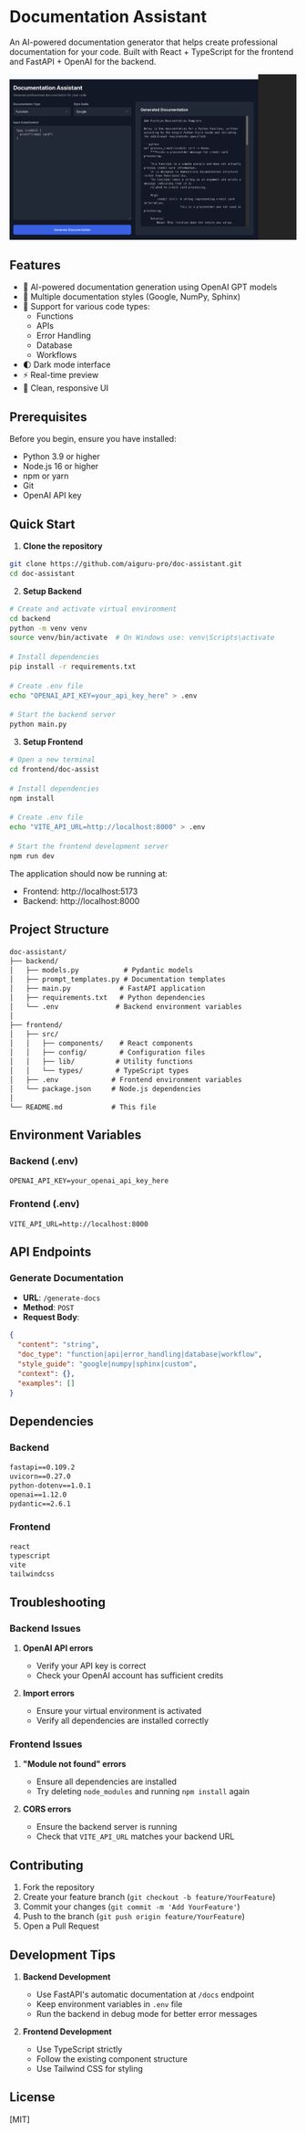 # Documentation Assistant

An AI-powered documentation generator that helps create professional documentation for your code. Built with React + TypeScript for the frontend and FastAPI + OpenAI for the backend.

![Documentation Assistant Screenshot](images/screenshot.png)

## Features

- 🤖 AI-powered documentation generation using OpenAI GPT models
- 📝 Multiple documentation styles (Google, NumPy, Sphinx)
- 🎯 Support for various code types:
  - Functions
  - APIs
  - Error Handling
  - Database
  - Workflows
- 🌓 Dark mode interface
- ⚡ Real-time preview
- 🎨 Clean, responsive UI

## Prerequisites

Before you begin, ensure you have installed:
- Python 3.9 or higher
- Node.js 16 or higher
- npm or yarn
- Git
- OpenAI API key

## Quick Start

1. **Clone the repository**
```bash
git clone https://github.com/aiguru-pro/doc-assistant.git
cd doc-assistant
```

2. **Setup Backend**
```bash
# Create and activate virtual environment
cd backend
python -m venv venv
source venv/bin/activate  # On Windows use: venv\Scripts\activate

# Install dependencies
pip install -r requirements.txt

# Create .env file
echo "OPENAI_API_KEY=your_api_key_here" > .env

# Start the backend server
python main.py
```

3. **Setup Frontend**
```bash
# Open a new terminal
cd frontend/doc-assist

# Install dependencies
npm install

# Create .env file
echo "VITE_API_URL=http://localhost:8000" > .env

# Start the frontend development server
npm run dev
```

The application should now be running at:
- Frontend: http://localhost:5173
- Backend: http://localhost:8000

## Project Structure

```
doc-assistant/
├── backend/
│   ├── models.py           # Pydantic models
│   ├── prompt_templates.py # Documentation templates
│   ├── main.py            # FastAPI application
│   ├── requirements.txt   # Python dependencies
│   └── .env              # Backend environment variables
│
├── frontend/
│   ├── src/
│   │   ├── components/    # React components
│   │   ├── config/        # Configuration files
│   │   ├── lib/          # Utility functions
│   │   └── types/        # TypeScript types
│   ├── .env             # Frontend environment variables
│   └── package.json     # Node.js dependencies
│
└── README.md            # This file
```

## Environment Variables

### Backend (.env)
```env
OPENAI_API_KEY=your_openai_api_key_here
```

### Frontend (.env)
```env
VITE_API_URL=http://localhost:8000
```

## API Endpoints

### Generate Documentation
- **URL**: `/generate-docs`
- **Method**: `POST`
- **Request Body**:
```json
{
  "content": "string",
  "doc_type": "function|api|error_handling|database|workflow",
  "style_guide": "google|numpy|sphinx|custom",
  "context": {},
  "examples": []
}
```

## Dependencies

### Backend
```
fastapi==0.109.2
uvicorn==0.27.0
python-dotenv==1.0.1
openai==1.12.0
pydantic==2.6.1
```

### Frontend
```
react
typescript
vite
tailwindcss
```

## Troubleshooting

### Backend Issues

1. **OpenAI API errors**
   - Verify your API key is correct
   - Check your OpenAI account has sufficient credits

2. **Import errors**
   - Ensure your virtual environment is activated
   - Verify all dependencies are installed correctly

### Frontend Issues

1. **"Module not found" errors**
   - Ensure all dependencies are installed
   - Try deleting `node_modules` and running `npm install` again

2. **CORS errors**
   - Ensure the backend server is running
   - Check that `VITE_API_URL` matches your backend URL

## Contributing

1. Fork the repository
2. Create your feature branch (`git checkout -b feature/YourFeature`)
3. Commit your changes (`git commit -m 'Add YourFeature'`)
4. Push to the branch (`git push origin feature/YourFeature`)
5. Open a Pull Request

## Development Tips

1. **Backend Development**
   - Use FastAPI's automatic documentation at `/docs` endpoint
   - Keep environment variables in `.env` file
   - Run the backend in debug mode for better error messages

2. **Frontend Development**
   - Use TypeScript strictly
   - Follow the existing component structure
   - Use Tailwind CSS for styling

## License

[MIT]
